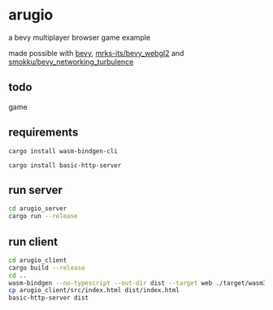 # arugio
a bevy multiplayer browser game example

made possible with 
[bevy](https://github.com/bevyengine/bevy), 
[mrks-its/bevy_webgl2](https://github.com/mrk-its/bevy_webgl2)
 and 
[smokku/bevy_networking_turbulence](https://github.com/smokku/bevy_networking_turbulence)

## todo
game

## requirements
`cargo install wasm-bindgen-cli`

`cargo install basic-http-server`

## run server
```bash
cd arugio_server
cargo run --release
```

## run client
```bash
cd arugio_client
cargo build --release
cd ..
wasm-bindgen --no-typescript --out-dir dist --target web ./target/wasm32-unknown-unknown/release/arugio_client.wasm
cp arugio_client/src/index.html dist/index.html
basic-http-server dist
```
